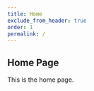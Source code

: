 ```yaml
---
title: Home
exclude_from_header: true
order: 1
permalink: /
---
```



## Home Page

This is the home page.
